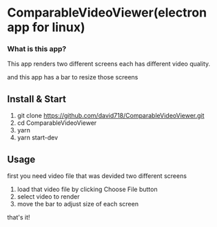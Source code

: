 # ComparableVideoViewer(electron app for linux)

### What is this app?

This app renders two different screens each has different video quality.

and this app has a bar to resize those screens

## Install & Start

1. git clone https://github.com/david718/ComparableVideoViewer.git
2. cd ComparableVideoViewer
3. yarn
4. yarn start-dev

## Usage

first you need video file that was devided two different screens

1. load that video file by clicking Choose File button
2. select video to render
3. move the bar to adjust size of each screen

that's it!
